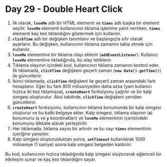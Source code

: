 # Day 29 - Double Heart Click

1. İlk olarak, **`loveMe`** adlı bir HTML elementi ve **`times`** adlı başka bir element seçilir. **`loveMe`** elementi kullanıcının tıklama işlemine yanıt verirken, **`times`** elementi kaç kez tıklandığını göstermek için kullanılır.
2. **`clickTime`** adlı bir değişken tanımlanır ve başlangıçta sıfır olarak ayarlanır. Bu değişken, kullanıcının tıklama zamanını takip etmek için kullanılır.
3. **`loveMe`** elementine bir tıklama olayı eklenir (**`addEventListener`**). Kullanıcı **`loveMe`** elementine tıkladığında, bu olay tetiklenir.
4. Tıklama olayının içindeki kod, kullanıcının tıklama zamanını kontrol eder. İlk tıklamada, **`clickTime`** değişkeni geçerli zaman (**`new Date().getTime()`**) ile güncellenir.
5. İkinci tıklamada, **`clickTime`** değişkeni ile geçerli zaman arasındaki fark hesaplanır. Eğer bu fark 800 milisaniyeden daha azsa (yani kullanıcı hızlıca iki kez tıklamışsa), **`createHeart`** fonksiyonu çağrılır ve bir kalp simgesi oluşturulur. Aksi takdirde, **`clickTime`** değişkeni yeniden güncellenir.
6. **`createHeart`** fonksiyonu, kullanıcının tıklama konumunda bir kalp simgesi oluşturur ve bu kalbi belgeye ekler. Kalp simgesi, tıklama olayının (**`e`**) konumunu (**`x`** ve **`y`** koordinatları) ve **`loveMe`** elementinin içerisindeki konumunu dikkate alarak yerleştirilir.
7. Her tıklamada, tıklama sayısı bir artırılır ve bu sayı **`times`** elementinin içeriğine yansıtılır.
8. Kalp simgesi oluşturulduktan sonra, **`setTimeout`** kullanılarak 1000 milisaniye (1 saniye) sonra kalp simgesi belgeden kaldırılır.

Bu kod, kullanıcının hızlıca tıkladığında kalp simgesi oluşturarak eğlenceli bir etkileşim sunar ve kaç kez tıklandığını sayar.